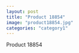 ```yaml
---
layout: post
title: "Product 18854"
image: "product18854.jpg"
categories: "category1"
---
```

Product 18854
